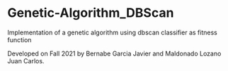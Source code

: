 # Genetic-Algorithm_DBScan
Implementation of a genetic algorithm using dbscan classifier as fitness function

Developed on Fall 2021 by Bernabe Garcia Javier and Maldonado Lozano Juan Carlos.
